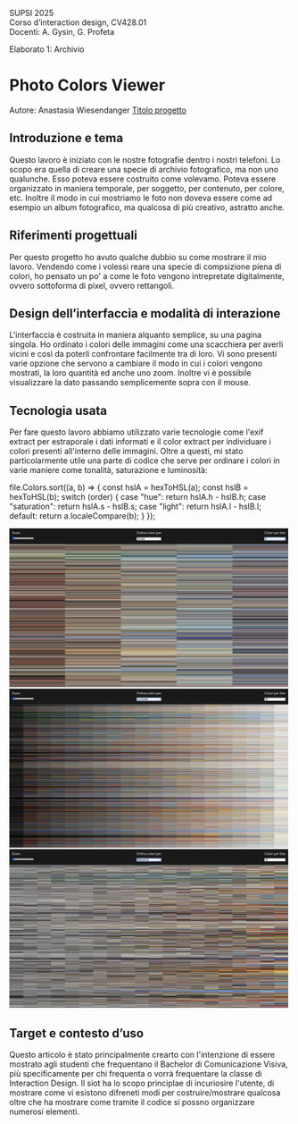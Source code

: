 SUPSI 2025  
Corso d’interaction design, CV428.01  
Docenti: A. Gysin, G. Profeta  

Elaborato 1: Archivio

# Photo Colors Viewer
Autore: Anastasia Wiesendanger
[Titolo progetto](https://anastasiawiesendanger.github.io/The_Photo_Colors_Viewer/)


## Introduzione e tema
Questo lavoro è iniziato con le nostre fotografie dentro i nostri telefoni. Lo scopo era quella di creare una specie di archivio fotografico, ma non uno qualunche. Esso poteva essere costruito come volevamo. Poteva essere organizzato in maniera temporale, per soggetto, per contenuto, per colore, etc. Inoltre il modo in cui mostriamo le foto non doveva essere come ad esempio un album fotografico, ma qualcosa di più creativo, astratto anche. 


## Riferimenti progettuali
Per questo progetto ho avuto qualche dubbio su come mostrare il mio lavoro. Vendendo come i volessi reare una specie di compsizione piena di colori, ho pensato un po' a come le foto vengono intrepretate digitalmente, ovvero sottoforma di pixel, ovvero rettangoli.


## Design dell’interfaccia e modalità di interazione
L'interfaccia è costruita in maniera alquanto semplice, su una pagina singola. Ho ordinato i colori delle immagini come una scacchiera per averli vicini e così da poterli confrontare facilmente tra di loro. Vi sono presenti varie opzione che servono a cambiare il modo in cui i colori vengono mostrati, la loro quantità ed anche uno zoom. Inoltre vi è possibile visualizzare la dato passando semplicemente sopra con il mouse.

## Tecnologia usata
Per fare questo lavoro abbiamo utilizzato varie tecnologie come l'exif extract per estraporale i dati informati e il color extract per individuare i colori presenti all'interno delle immagini. Oltre a questi, mi stato particolarmente utile una parte di codice che serve per ordinare i colori in varie maniere come tonalità, saturazione e luminosità:


file.Colors.sort((a, b) => {
                    const hslA = hexToHSL(a);
                    const hslB = hexToHSL(b);
                    switch (order) {
                        case "hue":
                            return hslA.h - hslB.h;
                        case "saturation":
                            return hslA.s - hslB.s;
                        case "light":
                            return hslA.l - hslB.l;
                        default:
                            return a.localeCompare(b);
                    }
                });

[<img src="doc/cards.jpg" width="500" alt="Tonalità">]()
[<img src="doc/munari.jpg" width="500" alt="Luminosità">]() 
[<img src="doc/Saturazione.jpg" width="500" alt="Saturazione">]()             

## Target e contesto d’uso
Questo articolo è stato principalmente crearto con l'intenzione di essere mostrato agli studenti che frequentano il Bachelor di Comunicazione Visiva, più specificamente per chi frequenta o vorrà frequentare la classe di Interaction Design. Il siot ha lo scopo principlae di incuriosire l'utente, di mostrare come vi esistono difreneti modi per costruire/mostrare qualcosa oltre che ha mostrare come tramite il codice si possno organizzare numerosi elementi.


